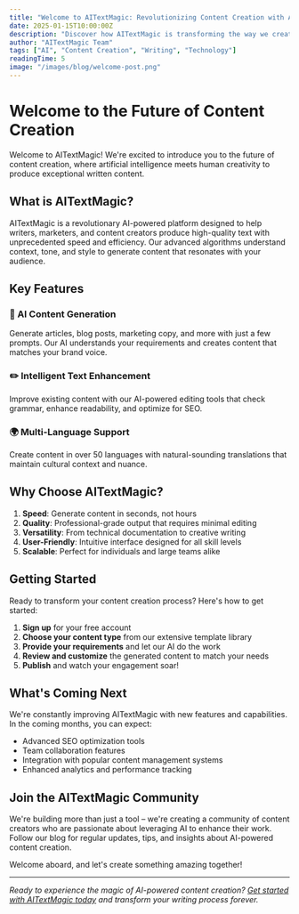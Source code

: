 ```yaml
---
title: "Welcome to AITextMagic: Revolutionizing Content Creation with AI"
date: 2025-01-15T10:00:00Z
description: "Discover how AITextMagic is transforming the way we create, edit, and optimize content using cutting-edge artificial intelligence technology."
author: "AITextMagic Team"
tags: ["AI", "Content Creation", "Writing", "Technology"]
readingTime: 5
image: "/images/blog/welcome-post.png"
---
```


# Welcome to the Future of Content Creation

Welcome to AITextMagic! We're excited to introduce you to the future of content creation, where artificial intelligence meets human creativity to produce exceptional written content.

## What is AITextMagic?

AITextMagic is a revolutionary AI-powered platform designed to help writers, marketers, and content creators produce high-quality text with unprecedented speed and efficiency. Our advanced algorithms understand context, tone, and style to generate content that resonates with your audience.

## Key Features

### 🤖 AI Content Generation
Generate articles, blog posts, marketing copy, and more with just a few prompts. Our AI understands your requirements and creates content that matches your brand voice.

### ✏️ Intelligent Text Enhancement
Improve existing content with our AI-powered editing tools that check grammar, enhance readability, and optimize for SEO.

### 🌍 Multi-Language Support
Create content in over 50 languages with natural-sounding translations that maintain cultural context and nuance.

## Why Choose AITextMagic?

1. **Speed**: Generate content in seconds, not hours
2. **Quality**: Professional-grade output that requires minimal editing
3. **Versatility**: From technical documentation to creative writing
4. **User-Friendly**: Intuitive interface designed for all skill levels
5. **Scalable**: Perfect for individuals and large teams alike

## Getting Started

Ready to transform your content creation process? Here's how to get started:

1. **Sign up** for your free account
2. **Choose your content type** from our extensive template library
3. **Provide your requirements** and let our AI do the work
4. **Review and customize** the generated content to match your needs
5. **Publish** and watch your engagement soar!

## What's Coming Next

We're constantly improving AITextMagic with new features and capabilities. In the coming months, you can expect:

- Advanced SEO optimization tools
- Team collaboration features
- Integration with popular content management systems
- Enhanced analytics and performance tracking

## Join the AITextMagic Community

We're building more than just a tool – we're creating a community of content creators who are passionate about leveraging AI to enhance their work. Follow our blog for regular updates, tips, and insights about AI-powered content creation.

Welcome aboard, and let's create something amazing together!

---

*Ready to experience the magic of AI-powered content creation? [Get started with AITextMagic today](/contact/) and transform your writing process forever.*
